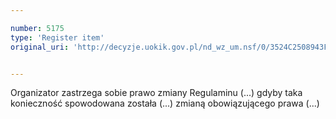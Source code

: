 ```yaml
---

number: 5175
type: 'Register item'
original_uri: 'http://decyzje.uokik.gov.pl/nd_wz_um.nsf/0/3524C2508943F286C1257BC500264E93?OpenDocument'


---
```


Organizator zastrzega sobie prawo zmiany Regulaminu (...) gdyby taka konieczność spowodowana została (...) zmianą obowiązującego prawa (...)
